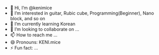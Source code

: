 - 👋 Hi, I’m @kenimice
- 👀 I’m interested in guitar, Rubic cube, Programming(Beginner), Nano block, and so on
- 🌱 I’m currently learning Korean
- 💞️ I’m looking to collaborate on ...
- 📫 How to reach me ...
- 😄 Pronouns: KENI.mice
- ⚡ Fun fact: ...

<!---
kenimice/kenimice is a ✨ special ✨ repository because its `README.md` (this file) appears on your GitHub profile.
You can click the Preview link to take a look at your changes.
--->
